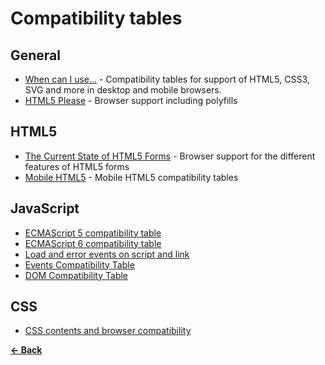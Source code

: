 Compatibility tables
====================

General
-------

- [When can I use...](http://caniuse.com/) - Compatibility tables for support of HTML5, CSS3, SVG and more in desktop and mobile browsers.
- [HTML5 Please](http://html5please.com/) - Browser support including polyfills



HTML5
-----

- [The Current State of HTML5 Forms](http://wufoo.com/html5/) - Browser support for the different features of HTML5 forms
- [Mobile HTML5](http://mobilehtml5.org/) - Mobile HTML5 compatibility tables



JavaScript
----------

- [ECMAScript 5 compatibility table](http://kangax.github.com/es5-compat-table/)
- [ECMAScript 6 compatibility table](http://kangax.github.com/es5-compat-table/es6/)
- [Load and error events on script and link](http://pieisgood.org/test/script-link-events/)
- [Events Compatibility Table](http://www.quirksmode.org/dom/events/)
- [DOM Compatibility Table](http://codylindley.com/dom-desktop-tests/)

CSS
---

- [CSS contents and browser compatibility](http://www.quirksmode.org/css/contents.html)



**[← Back](https://github.com/SirPepe/HTML5Resources/blob/master/README.md)**
